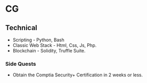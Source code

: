 # CG
## Technical
- Scripting - Python, Bash
- Classic Web Stack - Html, Css, Js, Php.
- Blockchain - Solidity, Truffle Suite.

### Side Quests
- Obtain the Comptia Security+ Certification in 2 weeks or less.

<!---
ChristianGobin/ChristianGobin is a ✨ special ✨ repository because its `README.md` (this file) appears on your GitHub profile.
You can click the Preview link to take a look at your changes.
--->
